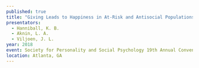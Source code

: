 ```yaml
---
published: true
title: "Giving Leads to Happiness in At-Risk and Antisocial Populations: Results of Three Independent Studies and a Pre-Registered Replication"
presentators:
  - Hanniball, K. B.
  - Aknin, L. A.
  - Viljoen, J. L.
year: 2018
event: Society for Personality and Social Psychology 19th Annual Convention
location: Atlanta, GA
---
```


